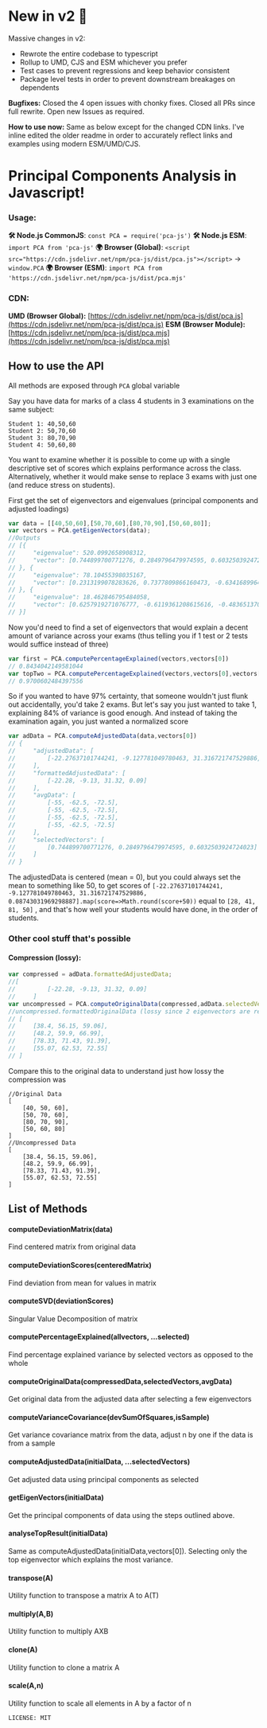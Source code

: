 # New in v2 🌟
Massive changes in v2:
- Rewrote the entire codebase to typescript 
- Rollup to UMD, CJS and ESM whichever you prefer
- Test cases to prevent regressions and keep behavior consistent
- Package level tests in order to prevent downstream breakages on dependents

**Bugfixes:** Closed the 4 open issues with chonky fixes. Closed all PRs since full rewrite. Open new Issues as required.

**How to use now:** Same as below except for the changed CDN links. I've inline edited the older readme in order to accurately reflect links and examples using modern ESM/UMD/CJS. 

# Principal Components Analysis in Javascript!

### Usage:

**🛠️ Node.js CommonJS**: `const PCA = require('pca-js')`
**🛠️ Node.js ESM**: `import PCA from 'pca-js'`
**🌍 Browser (Global)**: `<script src="https://cdn.jsdelivr.net/npm/pca-js/dist/pca.js"></script>` → `window.PCA` 
**🌍 Browser (ESM)**: `import PCA from 'https://cdn.jsdelivr.net/npm/pca-js/dist/pca.mjs'`

### CDN: 
**UMD (Browser Global):** [https://cdn.jsdelivr.net/npm/pca-js/dist/pca.js](https://cdn.jsdelivr.net/npm/pca-js/dist/pca.js)
**ESM (Browser Module):** [https://cdn.jsdelivr.net/npm/pca-js/dist/pca.mjs](https://cdn.jsdelivr.net/npm/pca-js/dist/pca.mjs)

## How to use the API

All methods are exposed through `PCA` global variable

Say you have data for marks of a class 4 students in 3 examinations on the same subject:

```
Student 1: 40,50,60
Student 2: 50,70,60
Student 3: 80,70,90
Student 4: 50,60,80
```

You want to examine whether it is possible to come up with a single descriptive set of scores which explains performance across the class. Alternatively, whether it would make sense to replace 3 exams with just one (and reduce stress on students).


First get the set of eigenvectors and eigenvalues (principal components and adjusted loadings)
```js
var data = [[40,50,60],[50,70,60],[80,70,90],[50,60,80]];
var vectors = PCA.getEigenVectors(data);
//Outputs 
// [{
//     "eigenvalue": 520.0992658908312,
//     "vector": [0.744899700771276, 0.2849796479974595, 0.6032503924724023]
// }, {
//     "eigenvalue": 78.10455398035167,
//     "vector": [0.2313199078283626, 0.7377809866160473, -0.6341689964277106]
// }, {
//     "eigenvalue": 18.462846795484058,
//     "vector": [0.6257919271076777, -0.6119361208615616, -0.4836513702572988]
// }]
```

Now you'd need to find a set of eigenvectors that would explain a decent amount of variance across your exams (thus telling you if 1 test or 2 tests would suffice instead of three)

```js
var first = PCA.computePercentageExplained(vectors,vectors[0])
// 0.8434042149581044
var topTwo = PCA.computePercentageExplained(vectors,vectors[0],vectors[1])
// 0.9700602484397556
```

So if you wanted to have 97% certainty, that someone wouldn't just flunk out accidentally, you'd take 2 exams. But let's say you just wanted to take 1, explaining 84% of variance is good enough. And instead of taking the examination again, you just wanted a normalized score

```js
var adData = PCA.computeAdjustedData(data,vectors[0])
// {
//     "adjustedData": [
//         [-22.27637101744241, -9.127781049780463, 31.316721747529886, 0.08743031969298887]
//     ],
//     "formattedAdjustedData": [
//         [-22.28, -9.13, 31.32, 0.09]
//     ],
//     "avgData": [
//         [-55, -62.5, -72.5],
//         [-55, -62.5, -72.5],
//         [-55, -62.5, -72.5],
//         [-55, -62.5, -72.5]
//     ],
//     "selectedVectors": [
//         [0.744899700771276, 0.2849796479974595, 0.6032503924724023]
//     ]
// }
```

The adjustedData is centered (mean = 0), but you could always set the mean to something like 50, to get scores of `[-22.27637101744241, -9.127781049780463, 31.316721747529886, 0.08743031969298887].map(score=>Math.round(score+50))` equal to `[28, 41, 81, 50]` , and that's how well your students would have done, in the order of students.

### Other cool stuff that's possible

#### Compression (lossy):
```js
var compressed = adData.formattedAdjustedData;
//[
//         [-22.28, -9.13, 31.32, 0.09]
//     ]
var uncompressed = PCA.computeOriginalData(compressed,adData.selectedVectors,adData.avgData);
//uncompressed.formattedOriginalData (lossy since 2 eigenvectors are removed)
// [
//     [38.4, 56.15, 59.06],
//     [48.2, 59.9, 66.99],
//     [78.33, 71.43, 91.39],
//     [55.07, 62.53, 72.55]
// ]
```

Compare this to the original data to understand just how lossy the compression was
```
//Original Data
[
    [40, 50, 60],
    [50, 70, 60],
    [80, 70, 90],
    [50, 60, 80]
]
//Uncompressed Data
[
    [38.4, 56.15, 59.06],
    [48.2, 59.9, 66.99],
    [78.33, 71.43, 91.39],
    [55.07, 62.53, 72.55]
]
```
## List of Methods


#### computeDeviationMatrix(data) 
Find centered matrix from original data

#### computeDeviationScores(centeredMatrix)
Find deviation from mean for values in matrix

#### computeSVD(deviationScores)
Singular Value Decomposition of matrix

#### computePercentageExplained(allvectors, ...selected)
Find percentage explained variance by selected vectors as opposed to the whole

#### computeOriginalData(compressedData,selectedVectors,avgData)
Get original data from the adjusted data after selecting a few eigenvectors

#### computeVarianceCovariance(devSumOfSquares,isSample)
Get variance covariance matrix from the data, adjust n by one if the data is from a sample

#### computeAdjustedData(initialData, ...selectedVectors)
Get adjusted data using principal components as selected

#### getEigenVectors(initialData)
Get the principal components of data using the steps outlined above.

#### analyseTopResult(initialData)
Same as computeAdjustedData(initialData,vectors[0]). Selecting only the top eigenvector which explains the most variance.

#### transpose(A)
Utility function to transpose a matrix A to A(T)

#### multiply(A,B)
Utility function to multiply AXB

#### clone(A)
Utility function to clone a matrix A

#### scale(A,n)
Utility function to scale all elements in A by a factor of n


`LICENSE: MIT`
